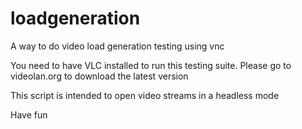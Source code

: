 # loadgeneration
A way to do video load generation testing using vnc

You need to have VLC installed to run this testing suite. Please go to videolan.org to download the latest version

This script is intended to open video streams in a headless mode

Have fun
